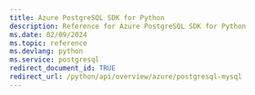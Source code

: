 ```yaml
---
title: Azure PostgreSQL SDK for Python
description: Reference for Azure PostgreSQL SDK for Python
ms.date: 02/09/2024
ms.topic: reference
ms.devlang: python
ms.service: postgresql
redirect_document_id: TRUE
redirect_url: /python/api/overview/azure/postgresql-mysql
---
```


